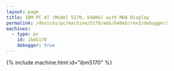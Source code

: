 ```yaml
---
layout: page
title: IBM PC AT (Model 5170, 640Kb) with MDA Display
permalink: /devices/pc/machine/5170/mda/640kb/rev3/debugger/
machines:
  - type: pc
    id: ibm5170
    debugger: true
---
```


{% include machine.html id="ibm5170" %}
